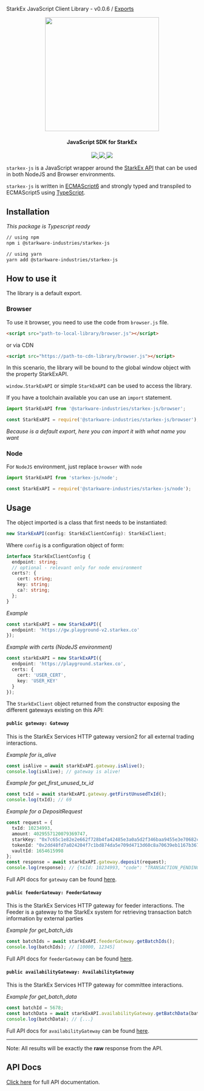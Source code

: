 StarkEx JavaScript Client Library - v0.0.6 / [Exports](modules.md)

<!-- logo -->
<p align="center">
  <img width='300' src="https://raw.githubusercontent.com/starkware-libs/starkex-js/master/img/starkex.svg">
</p>

<!-- tag line -->
<h4 align='center'> JavaScript SDK for StarkEx</h4>

<!-- primary badges -->
<p align="center">
  <a href="https://www.typescriptlang.org/">
    <img src='https://badges.aleen42.com/src/typescript.svg' />
  </a> 
  <a href="https://www.npmjs.com/package/@starkware-industries/starkex-js">
    <img src='https://img.shields.io/github/package-json/v/starkware-libs/starkex-js?label=npm' />
  </a>
  <a href="https://starkware.co/">
    <img src="https://img.shields.io/badge/powered_by-StarkWare-navy">
  </a>
</p>

`starkex-js` is a JavaScript wrapper around the [StarkEx API](https://starkware.co/starkex/api/)
that can be used in both NodeJS and Browser environments.

`starkex-js` is written in [ECMAScript6] and strongly typed and transpiled to ECMAScript5 using [TypeScript].

[typescript]: https://www.typescriptlang.org/
[ecmascript6]: https://github.com/ericdouglas/ES6-Learning#articles--tutorials

## Installation

_This package is Typescript ready_

```bash
// using npm
npm i @starkware-industries/starkex-js

// using yarn
yarn add @starkware-industries/starkex-js
```

## How to use it

The library is a default export.

### Browser

To use it browser, you need to use the code from `browser.js` file.

```html
<script src="path-to-local-library/browser.js"></script>
```

or via CDN

```html
<script src="https://path-to-cdn-library/browser.js"></script>
```

In this scenario, the library will be bound to the global window object with the property StarkExAPI.

`window.StarkExAPI` or simple `StarkExAPI` can be used to access the library.

If you have a toolchain available you can use an `import` statement.

```ts
import StarkExAPI from '@starkware-industries/starkex-js/browser';
```

```js
const StarkExAPI = require('@starkware-industries/starkex-js/browser');
```

_Because is a default export, here you can import it with what name you want_

### Node

For `NodeJS` environment, just replace `browser` with `node`

```ts
import StarkExAPI from 'starkex-js/node';
```

```js
const StarkExAPI = require('@starkware-industries/starkex-js/node');
```

## Usage

The object imported is a class that first needs to be instantiated:

```ts
new StarkExAPI(config: StarkExClientConfig): StarkExClient;
```

Where `config` is a configuration object of form:

```ts
interface StarkExClientConfig {
  endpoint: string;
  // optional - relevant only for node environment
  certs?: {
    cert: string;
    key: string;
    ca?: string;
  };
}
```

_Example_

```ts
const starkExAPI = new StarkExAPI({
  endpoint: 'https://gw.playground-v2.starkex.co'
});
```

_Example with certs (NodeJS environment)_

```ts
const starkExAPI = new StarkExAPI({
  endpoint: 'https://playground.starkex.co',
  certs: {
    cert: 'USER_CERT',
    key: 'USER_KEY'
  }
});
```

The `StarkExClient` object returned from the constructor exposing the different gateways existing on this API:

#### `public gateway: Gateway`

This is the StarkEx Services HTTP gateway version2 for all external trading interactions.

_Example for is_alive_

```ts
const isAlive = await starkExAPI.gateway.isAlive();
console.log(isAlive); // gateway is alive!
```

_Example for get_first_unused_tx_id_

```ts
const txId = await starkExAPI.gateway.getFirstUnusedTxId();
console.log(txId); // 69
```

_Example for a DepositRequest_

```ts
const request = {
  txId: 10234993,
  amount: 4029557120079369747,
  starkKey: "0x7c65c1e82e2e662f728b4fa42485e3a0a5d2f346baa9455e3e70682c2094cac",
  tokenId: "0x2dd48fd7a024204f7c1bd874da5e709d4713d60c8a70639eb1167b367a9c378",
  vaultId: 1654615998
};
const response = await starkExAPI.gateway.deposit(request);
console.log(response); // {txId: 10234993, "code": "TRANSACTION_PENDING"}
```

Full API docs for `gateway` can be found [here](docs/classes/Gateway.md).

#### `public feederGateway: FeederGateway`

This is the StarkEx Services HTTP gateway for feeder interactions. The Feeder is a gateway to the StarkEx system for
retrieving transaction batch information by external parties

_Example for get_batch_ids_

```ts
const batchIds = await starkExAPI.feederGateway.getBatchIds();
console.log(batchIds); // [10000, 12345]
```

Full API docs for `feederGateway` can be found [here](docs/classes/FeederGateway.md).

#### `public availabilityGateway: AvailabilityGateway`

This is the StarkEx Services HTTP gateway for committee interactions.

_Example for get_batch_data_

```ts
const batchId = 5678;
const batchData = await starkExAPI.availabilityGateway.getBatchData(batchId);
console.log(batchData); // {...}
```

Full API docs for `availabilityGateway` can be found [here](docs/classes/AvailabilityGateway.md).

---

Note: All results will be exactly the **raw** response from the API.

## API Docs

[Click here](docs/modules.md) for full API documentation.

